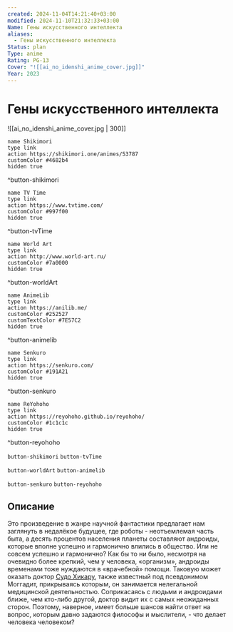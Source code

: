 ```yaml
---
created: 2024-11-04T14:21:40+03:00
modified: 2024-11-10T21:32:33+03:00
Name: Гены искусственного интеллекта
aliases:
  - Гены искусственного интеллекта
Status: plan
Type: anime
Rating: PG-13
Cover: "![[ai_no_idenshi_anime_cover.jpg]]"
Year: 2023
---
```


# Гены искусственного интеллекта

![[ai_no_idenshi_anime_cover.jpg | 300]]

```button
name Shikimori
type link
action https://shikimori.one/animes/53787
customColor #4682b4
hidden true
```
^button-shikimori

```button
name TV Time
type link
action https://www.tvtime.com/
customColor #997f00
hidden true
```
^button-tvTime

```button
name World Art
type link
action http://www.world-art.ru/
customColor #7a0000
hidden true
```
^button-worldArt

```button
name AnimeLib
type link
action https://anilib.me/
customColor #252527
customTextColor #7E57C2
hidden true
```
^button-animelib

```button
name Senkuro
type link
action https://senkuro.com/
customColor #191A21
hidden true
```
^button-senkuro

```button
name ReYohoho
type link
action https://reyohoho.github.io/reyohoho/
customColor #1c1c1c
hidden true
```
^button-reyohoho

`button-shikimori` `button-tvTime`

`button-worldArt` `button-animelib`

`button-senkuro` `button-reyohoho`

## Описание

Это произведение в жанре научной фантастики предлагает нам заглянуть в недалёкое будущее, где роботы - неотъемлемая часть быта, а десять процентов населения планеты составляют андроиды, которые вполне успешно и гармонично влились в общество. Или не совсем успешно и гармонично? Как бы то ни было, несмотря на очевидно более крепкий, чем у человека, «организм», андроиды временами тоже нуждаются в «врачебной» помощи. Таковую может оказать доктор [Судо Хикару](https://shikimori.one/characters/221353-hikaru-sudou), также известный под псевдонимом Моггадит, прикрываясь которым, он занимается нелегальной медицинской деятельностью. Соприкасаясь с людьми и андроидами ближе, чем кто-либо другой, доктор видит их с самых неожиданных сторон. Поэтому, наверное, имеет больше шансов найти ответ на вопрос, которым давно задаются философы и мыслители, - что делает человека человеком?
